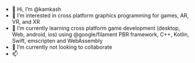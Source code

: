 - 👋 Hi, I’m @kamkash
- 👀 I’m interested in cross platform graphics programming for games, AR, VR, and XR
- 🌱 I’m currently learning cross platform game development (desktop, Web, android, ios) using @google/filament PBR framework, C++, Kotlin, Swift, emscripten and WebAssembly
- 💞️ I’m currently not looking to collaborate
- 📫 

<!---
kamkash/kamkash is a ✨ special ✨ repository because its `README.md` (this file) appears on your GitHub profile.
You can click the Preview link to take a look at your changes.
--->

